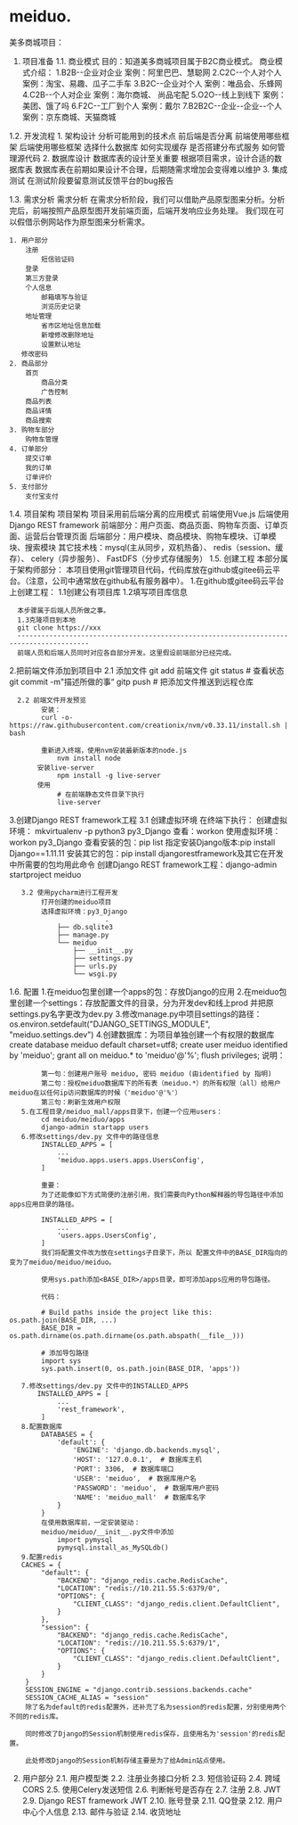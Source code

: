 # meiduo.
美多商城项目：
1. 项目准备
  1.1. 商业模式
    目的：知道美多商城项目属于B2C商业模式。
    商业模式介绍：
        1.B2B--企业对企业		    案例：阿里巴巴、慧聪网
        2.C2C--个人对个人		    案例：淘宝、易趣、瓜子二手车
        3.B2C--企业对个人		    案例：唯品会、乐蜂网
        4.C2B--个人对企业		    案例：海尔商城、 尚品宅配
        5.O2O--线上到线下		    案例：美团、饿了吗
        6.F2C--工厂到个人		    案例：戴尔
        7.B2B2C--企业--企业--个人	案例：京东商城、天猫商城
        
  1.2. 开发流程
    1. 架构设计
        分析可能用到的技术点
        前后端是否分离
        前端使用哪些框架
        后端使用哪些框架
        选择什么数据库
        如何实现缓存
        是否搭建分布式服务
        如何管理源代码
    2. 数据库设计
        数据库表的设计至关重要
        根据项目需求，设计合适的数据库表
        数据库表在前期如果设计不合理，后期随需求增加会变得难以维护
    3. 集成测试
        在测试阶段要留意测试反馈平台的bug报告

  1.3. 需求分析
    需求分析
    在需求分析阶段，我们可以借助产品原型图来分析。分析完后，前端按照产品原型图开发前端页面，后端开发响应业务处理。
    我们现在可以假借示例网站作为原型图来分析需求。

    1. 用户部分
        注册
            短信验证码
        登录
        第三方登录
        个人信息
            邮箱填写与验证
            浏览历史记录
        地址管理
            省市区地址信息加载
            新增修改删除地址
            设置默认地址
       修改密码
    2. 商品部分
        首页
            商品分类
            广告控制
        商品列表
        商品详情
        商品搜索
    3. 购物车部分
        购物车管理 
    4. 订单部分
        提交订单
        我的订单
        订单评价
    5. 支付部分
        支付宝支付

  1.4. 项目架构
    项目架构
        项目采用前后端分离的应用模式
        前端使用Vue.js
        后端使用Django REST framework
    前端部分：用户页面、商品页面、购物车页面、订单页面、运营后台管理页面
    后端部分：用户模块、商品模块、购物车模块、订单模块、搜索模块
    其它技术栈：mysql(主从同步，双机热备）、 redis（session、缓存）、 celery（异步服务）、 FastDFS（分步式存储服务）
  1.5. 创建工程
  本部分属于架构师部分：
  本项目使用git管理项目代码，代码库放在github或gitee码云平台。（注意，公司中通常放在github私有服务器中）。
  1.在github或gitee码云平台上创建工程：
      1.1创建公有项目库
      1.2填写项目库信息

      本步骤属于后端人员所做之事。
      1.3克隆项目到本地
      git clone https://xxx
      ----------------------------------------------------------------------------------------
      前端人员和后端人员同时对应各自部分开发。这里假设前端部分已经完成。
  2.把前端文件添加到项目中
      2.1 添加文件
          git add 前端文件
          git status  # 查看状态
          git commit -m"描述所做的事“
          gitp push  # 把添加文件推送到远程仓库

      2.2 前端文件开发预览
            安装：
            curl -o- https://raw.githubusercontent.com/creationix/nvm/v0.33.11/install.sh | bash

            重新进入终端，使用nvm安装最新版本的node.js
                nvm install node
           安装live-server
                npm install -g live-server
           使用
                # 在前端静态文件目录下执行
                live-server
  3.创建Django REST framework工程
       3.1 创建虚拟环境
            在终端下执行：
            创建虚拟环境： mkvirtualenv -p python3 py3_Django
            查看：workon
            使用虚拟环境：workon py3_Django
            查看安装的包：pip list
            指定安装Django版本:pip install Django==1.11.11
            安装其它的包：pip install djangorestframework及其它在开发中所需要的包均用此命令
            创建Django REST framework工程：django-admin startproject meiduo

       3.2 使用pycharm进行工程开发
            打开创建的meiduo项目
            选择虚拟环境：py3_Django
                            .
                ├── db.sqlite3
                ├── manage.py
                └── meiduo
                    ├── __init__.py
                    ├── settings.py
                    ├── urls.py
                    └── wsgi.py

  1.6. 配置
       1.在meiduo包里创建一个apps的包：存放Django的应用
       2.在meiduo包里创建一个settings：存放配置文件的目录，分为开发dev和线上prod
            并把原settings.py名字更改为dev.py
       3.修改manage.py中项目settings的路径：os.environ.setdefault("DJANGO_SETTINGS_MODULE", "meiduo.settings.dev")
       4.创建数据库：为项目单独创建一个有权限的数据库
            create database meiduo default charset=utf8;
            create user meiduo identified by 'meiduo';
            grant all on meiduo.* to 'meiduo'@'%';
            flush privileges;
            说明：

            第一句：创建用户账号 meiduo, 密码 meiduo (由identified by 指明)
            第二句：授权meiduo数据库下的所有表（meiduo.*）的所有权限（all）给用户meiduo在以任何ip访问数据库的时候（'meiduo'@'%'）
            第三句：刷新生效用户权限
       5.在工程目录/meiduo_mall/apps目录下，创建一个应用users：
            cd meiduo/meiduo/apps
            django-admin startapp users
       6.修改settings/dev.py 文件中的路径信息
            INSTALLED_APPS = [
                ...
                'meiduo.apps.users.apps.UsersConfig',
            ]

            重要：
            为了还能像如下方式简便的注册引用，我们需要向Python解释器的导包路径中添加apps应用目录的路径。

            INSTALLED_APPS = [
                ...
                'users.apps.UsersConfig',
            ]
            我们将配置文件改为放在settings子目录下，所以 配置文件中的BASE_DIR指向的变为了meiduo/meiduo/meiduo。

            使用sys.path添加<BASE_DIR>/apps目录，即可添加apps应用的导包路径。

            代码：

            # Build paths inside the project like this: os.path.join(BASE_DIR, ...)
            BASE_DIR = os.path.dirname(os.path.dirname(os.path.abspath(__file__)))

            # 添加导包路径
            import sys
            sys.path.insert(0, os.path.join(BASE_DIR, 'apps'))

       7.修改settings/dev.py 文件中的INSTALLED_APPS
           INSTALLED_APPS = [
                ...
                'rest_framework',
            ]
       8.配置数据库
            DATABASES = {
                'default': {
                    'ENGINE': 'django.db.backends.mysql',
                    'HOST': '127.0.0.1',  # 数据库主机
                    'PORT': 3306,  # 数据库端口
                    'USER': 'meiduo',  # 数据库用户名
                    'PASSWORD': 'meiduo',  # 数据库用户密码
                    'NAME': 'meiduo_mall'  # 数据库名字
                }
            }
            在使用数据库前，一定安装驱动：
            meiduo/meiduo/__init__.py文件中添加
                import pymysql
                pymysql.install_as_MySQLdb()
       9.配置redis
       CACHES = {
            "default": {
                "BACKEND": "django_redis.cache.RedisCache",
                "LOCATION": "redis://10.211.55.5:6379/0",
                "OPTIONS": {
                    "CLIENT_CLASS": "django_redis.client.DefaultClient",
                }
            },
            "session": {
                "BACKEND": "django_redis.cache.RedisCache",
                "LOCATION": "redis://10.211.55.5:6379/1",
                "OPTIONS": {
                    "CLIENT_CLASS": "django_redis.client.DefaultClient",
                }
            }
        }
        SESSION_ENGINE = "django.contrib.sessions.backends.cache"
        SESSION_CACHE_ALIAS = "session"
        除了名为default的redis配置外，还补充了名为session的redis配置，分别使用两个不同的redis库。

        同时修改了Django的Session机制使用redis保存，且使用名为'session'的redis配置。

        此处修改Django的Session机制存储主要是为了给Admin站点使用。

2. 用户部分
  2.1. 用户模型类
  2.2. 注册业务接口分析
  2.3. 短信验证码
  2.4. 跨域CORS
  2.5. 使用Celery发送短信
  2.6. 判断帐号是否存在
  2.7. 注册
  2.8. JWT
  2.9. Django REST framework JWT
  2.10. 账号登录
  2.11. QQ登录
  2.12. 用户中心个人信息
  2.13. 邮件与验证
  2.14. 收货地址





